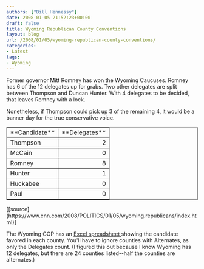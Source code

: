```yaml
---
authors: ["Bill Hennessy"]
date: 2008-01-05 21:52:23+00:00
draft: false
title: Wyoming Republican County Conventions
layout: blog
url: /2008/01/05/wyoming-republican-county-conventions/
categories:
- Latest
tags:
- Wyoming
---
```


Former governor Mitt Romney has won the Wyoming Caucuses.  Romney has 6 of the 12 delegates up for grabs.  Two other delegates are split between Thompson and Duncan Hunter.  With 4 delegates to be decided, that leaves Romney with a lock.

Nonetheless, if Thompson could pick up 3 of the remaining 4, it would be a banner day for the true conservative voice.
<table cellpadding="2" cellspacing="0" border="1" >
<tr >

<td >**Candidate**
</td>

<td >**Delegates**
</td>
</tr>
<tr >

<td >Thompson
</td>

<td align="right" >2
</td>
</tr>
<tr >

<td >McCain
</td>

<td align="right" >0
</td>
</tr>
<tr >

<td >Romney
</td>

<td align="right" >8
</td>
</tr>
<tr >

<td >Hunter
</td>

<td align="right" >1
</td>
</tr>
<tr >

<td >Huckabee
</td>

<td align="right" >0
</td>
</tr>
<tr >

<td >Paul
</td>

<td align="right" >0
</td>
</tr>
</table>
[[source](https://www.cnn.com/2008/POLITICS/01/05/wyoming.republicans/index.html)]

The Wyoming GOP has an [Excel spreadsheet ](https://www.wygop.org/images/wy/nine%20da%202008%20form.xls)showing the candidate favored in each county.  You'll have to ignore counties with Alternates, as only the Delegates count.  (I figured this out because I know Wyoming has 12 delegates, but there are 24 counties listed--half the counties are alternates.)
